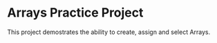 # Arrays Practice Project

This project demostrates the ability to create, assign and select Arrays.